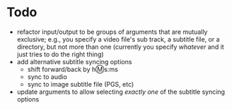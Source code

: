 # Todo

- refactor input/output to be groups of arguments that are mutually exclusive; e.g., you specify a video file's sub track, a subtitle file, or a directory, but not more than one (currently you specify _whatever_ and it just tries to do the right thing)
- add alternative subtitle syncing options
  - shift forward/back by h:m:s:ms
  - sync to audio
  - sync to image subtitle file (PGS, etc)
- update arguments to allow selecting _exactly one_ of the subtitle syncing options
